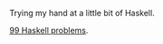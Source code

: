 Trying my hand at a little bit of Haskell.

[99 Haskell problems](https://wiki.haskell.org/H-99:_Ninety-Nine_Haskell_Problems).
